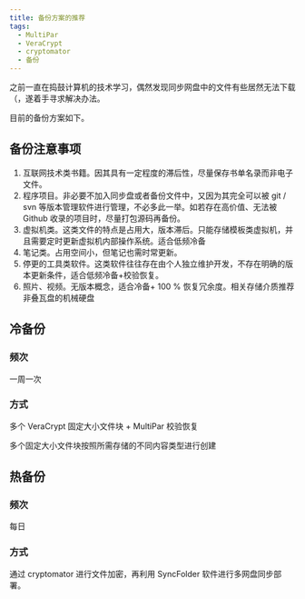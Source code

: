 ```yaml
---
title: 备份方案的推荐
tags:
  - MultiPar
  - VeraCrypt
  - cryptomator
  - 备份
---
```

之前一直在捣鼓计算机的技术学习，偶然发现同步网盘中的文件有些居然无法下载（，遂着手寻求解决办法。

目前的备份方案如下。

## 备份注意事项

1. 互联网技术类书籍。因其具有一定程度的滞后性，尽量保存书单名录而非电子文件。
2. 程序项目。非必要不加入同步盘或者备份文件中，又因为其完全可以被 git / svn 等版本管理软件进行管理，不必多此一举。如若存在高价值、无法被 Github 收录的项目时，尽量打包源码再备份。
3. 虚拟机类。这类文件的特点是占用大，版本滞后。只能存储模板类虚拟机，并且需要定时更新虚拟机内部操作系统。适合低频冷备
4. 笔记类。占用空间小，但笔记也需时常更新。
5. 停更的工具类软件。这类软件往往存在由个人独立维护开发，不存在明确的版本更新条件，适合低频冷备+校验恢复。
6. 照片、视频。无版本概念，适合冷备+ 100 % 恢复冗余度。相关存储介质推荐非叠瓦盘的机械硬盘

## 冷备份

### 频次

一周一次

### 方式

多个 VeraCrypt 固定大小文件块 + MultiPar 校验恢复

多个固定大小文件块按照所需存储的不同内容类型进行创建

## 热备份

### 频次

每日

### 方式

通过 cryptomator 进行文件加密，再利用 SyncFolder 软件进行多网盘同步部署。
